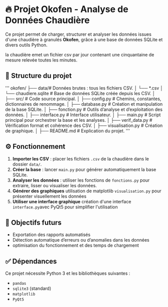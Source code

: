 # 🔥 Projet Okofen - Analyse de Données Chaudière

Ce projet permet de charger, structurer et analyser les données issues d'une chaudière à granulés **Okofen**, grâce à une base de données SQLite et divers outils Python.

la chaudière emet un fichier csv par jour contenant une cinquantaine de mesure relevée toutes les minutes.

## 📁 Structure du projet

'''
okofen/
├── data/# Données brutes : tous les fichiers CSV.
│   └── *.csv
│   └── chaudiere.sqlite # Base de données SQLite créée depuis les CSV.
│
├── src/ # Code source principal.
│   ├── config.py # Chemins, constantes, dictionnaires de renommage.
│   ├── database.py # Création et manipulation de la base SQLite.
│   ├── fonction.py # Outils d’analyse et d’exploitation des données.
│   ├── interface.py # Interface utilisateur.
│   ├── main.py # Script principal pour orchestrer la base et les analyses.
│   ├── verif_data.py # Vérification format et cohérence des CSV.
│   ├── visualisation.py # Création de graphique.
│
├── README.md # Explication du projet.
'''


## ⚙️ Fonctionnement

1. **Importer les CSV** : placer les fichiers `.csv` de la chaudière dans le dossier `data/`.
2. **Créer la base** : lancer `main.py` pour générer automatiquement la base SQLite.
3. **Analyser les données** : utiliser les fonctions de `fonctions.py` pour extraire, lisser ou visualiser les données.
4. **Générer des graphiques** utilisation de matplotlib `visualisation.py` pour présenter visuellement les données
5. **Utiliser une interface graphique** création d'une interface `interface.py`avec PyQt5 pour simplifier l'utilisation

## 🚧 Objectifs futurs

- Exportation des rapports automatisés
- Détection automatique d’erreurs ou d’anomalies dans les données
- optimisation du fonctionnement et des temps de chargement

## ✅ Dépendances

Ce projet nécessite Python 3 et les bibliothèques suivantes :

- `pandas`
- `sqlite3` (standard)
- `matplotlib` 
- `PyQt5` 



